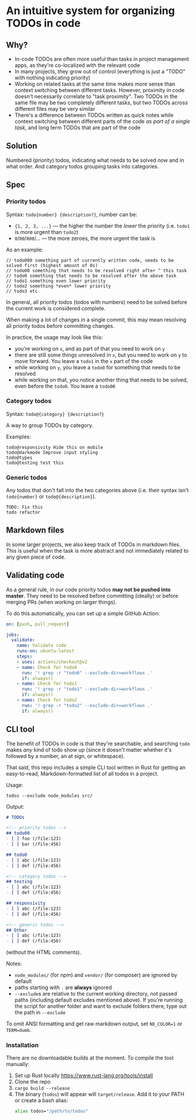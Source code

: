 # An intuitive system for organizing TODOs in code

## Why?
- In-code TODOs are often more useful than tasks in project management apps, as they're co-localized with the relevant code
- In many projects, they grow out of control (everything is just a "TODO" with nothing indicating priority)
- Working on related tasks at the same time makes more sense than context switching between different tasks. However, proximity in code doesn't necessarily correlate to "task proximity". Two TODOs in the same file may be two completely different tasks, but two TODOs across different files may be very similar
- There's a difference between TODOs written as quick notes while context switching between different parts of the code *as part of a single task*, and long term TODOs that are part of the code

## Solution

Numbered (priority) todos, indicating what needs to be solved *now* and in what order. And category todos grouping tasks into categories.

## Spec

### Priority todos

Syntax: `todo{number} {description?}`, number can be:
- `{1, 2, 3, ...}` — the higher the number the *lower* the priority (i.e. `todo1` is more urgent than `todo2`)
- `0`/`00`/`000`/... — the more zeroes, the more urgent the task is

As an example:
```
// todo000 something part of currently written code, needs to be solved first (highest amount of 0s)
// todo00 something that needs to be resolved right after ^ this task
// todo0 something that needs to be resolved after the above task
// todo1 something even lower priority
// todo2 something *even* lower priority
// todo3 etc
```

In general, all priority todos (todos with numbers) need to be solved before the current work is considered complete.

When making a lot of changes in a single commit, this may mean resolving all priority todos before committing changes.

In practice, the usage may look like this:
- you're working on `x`, and as part of that you need to work on `y`
- there are still some things unresolved in `x`, but you need to work on `y` to move forward. You leave a `todo1` in the `x` part of the code
- while working on `y`, you leave a `todo0` for something that needs to be resolved
- while working on that, you notice another thing that needs to be solved, even before the `todo0`. You leave a `todo00`

### Category todos

Syntax: `todo@{category} {description?}`

A way to group TODOs by category.

Examples:
```
todo@responsivity Hide this on mobile
todo@darkmode Improve input styling
todo@types
todo@testing test this
```

### Generic todos

Any todos that don't fall into the two categories above (i.e. their syntax isn't `todo{number}` or `todo@{description}`).

```
TODO: Fix this
todo refactor
```

## Markdown files

In some larger projects, we also keep track of TODOs in markdown files. This is useful when the task is more abstract and not immediately related to any given piece of code.

## Validating code

As a general rule, in our code priority todos **may not be pushed into master**. They need to be resolved before committing (ideally) or before merging PRs (when working on larger things).

To do this automatically, you can set up a simple GitHub Action:

```yaml
on: [push, pull_request]

jobs:
  validate:
    name: Validate code
    runs-on: ubuntu-latest
    steps:
    - uses: actions/checkout@v2
    - name: Check for todo0
      run: '! grep -r "todo0" --exclude-dir=workflows .'
      if: always()
    - name: Check for todo1
      run: '! grep -r "todo1" --exclude-dir=workflows .'
      if: always()
    - name: Check for todo2
      run: '! grep -r "todo2" --exclude-dir=workflows .'
      if: always()
```

## CLI tool

The benefit of TODOs in code is that they're searchable, and searching `todo` makes *any* kind of todo show up (since it doesn't matter whether it's followed by a number, an at sign, or whitespace).

That said, this repo includes a simple CLI tool written in Rust for getting an easy-to-read, Markdown-formatted list of all todos in a project.

Usage:
```
todos --exclude node_modules src/
```

Output:
```md
# TODOs

<!-- priority todos -->
## todo00
- [ ] foo (/file:123)
- [ ] bar (/file:456)

## todo0
- [ ] abc (/file:123)
- [ ] def (/file:456)

<!-- category todos -->
## testing
- [ ] abc (/file:123)
- [ ] def (/file:456)

## responsivity
- [ ] abc (/file:123)
- [ ] def (/file:456)

<!-- generic todos -->
## Other
- [ ] abc (/file:123)
- [ ] def (/file:456)
```

(without the HTML comments).

Notes:
- `node_modules/` (for npm) and `vendor/` (for composer) are ignored by default
- paths starting with `.` are **always** ignored
- `--exclude`s are relative to the current working directory, not passed paths (including default excludes mentioned above). If you're running the script for another folder and want to exclude folders there, type out the path in `--exclude`

To omit ANSI formatting and get raw markdown output, set `NO_COLOR=1` or `TERM=dumb`.

### Installation

There are no downloadable builds at the moment. To compile the tool manually:
1. Set up Rust locally https://www.rust-lang.org/tools/install
2. Clone the repo
3. `cargo build --release`
4. The binary (`todos`) will appear will `target/release`. Add it to your PATH or create a bash alias:
   ```sh
   alias todos="/path/to/todos"
   ```
